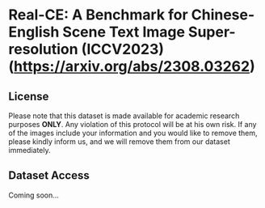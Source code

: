 # Real-CE: A Benchmark for Chinese-English Scene Text Image Super-resolution (ICCV2023)(https://arxiv.org/abs/2308.03262)


## License
Please note that this dataset is made available for academic research purposes **ONLY**. Any violation of this protocol will be at his own risk. If any of the images include your information and you would like to remove them, please kindly inform us, and we will remove them from our dataset immediately.

## Dataset Access
Coming soon...

